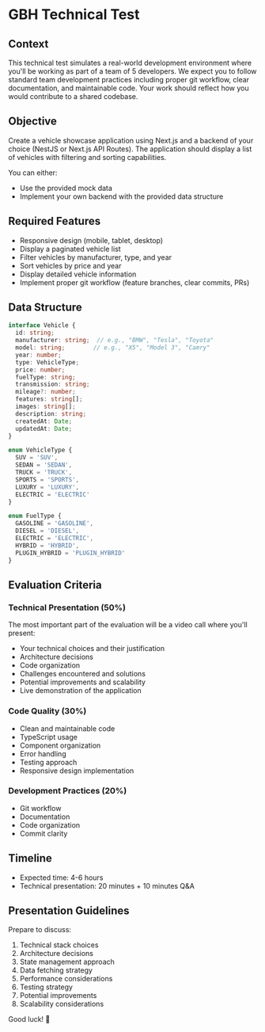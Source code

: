 # GBH Technical Test

## Context
This technical test simulates a real-world development environment where you'll be working as part of a team of 5 developers. We expect you to follow standard team development practices including proper git workflow, clear documentation, and maintainable code. Your work should reflect how you would contribute to a shared codebase.

## Objective
Create a vehicle showcase application using Next.js and a backend of your choice (NestJS or Next.js API Routes). The application should display a list of vehicles with filtering and sorting capabilities.

You can either:
- Use the provided mock data
- Implement your own backend with the provided data structure

## Required Features
- Responsive design (mobile, tablet, desktop)
- Display a paginated vehicle list
- Filter vehicles by manufacturer, type, and year
- Sort vehicles by price and year
- Display detailed vehicle information
- Implement proper git workflow (feature branches, clear commits, PRs)

## Data Structure
```typescript
interface Vehicle {
  id: string;
  manufacturer: string;  // e.g., "BMW", "Tesla", "Toyota"
  model: string;        // e.g., "X5", "Model 3", "Camry"
  year: number;
  type: VehicleType;
  price: number;
  fuelType: string;
  transmission: string;
  mileage?: number;
  features: string[];
  images: string[];
  description: string;
  createdAt: Date;
  updatedAt: Date;
}

enum VehicleType {
  SUV = 'SUV',
  SEDAN = 'SEDAN',
  TRUCK = 'TRUCK',
  SPORTS = 'SPORTS',
  LUXURY = 'LUXURY',
  ELECTRIC = 'ELECTRIC'
}

enum FuelType {
  GASOLINE = 'GASOLINE',
  DIESEL = 'DIESEL',
  ELECTRIC = 'ELECTRIC',
  HYBRID = 'HYBRID',
  PLUGIN_HYBRID = 'PLUGIN_HYBRID'
}
```

## Evaluation Criteria

### Technical Presentation (50%)
The most important part of the evaluation will be a video call where you'll present:
- Your technical choices and their justification
- Architecture decisions
- Code organization
- Challenges encountered and solutions
- Potential improvements and scalability
- Live demonstration of the application

### Code Quality (30%)
- Clean and maintainable code
- TypeScript usage
- Component organization
- Error handling
- Testing approach
- Responsive design implementation

### Development Practices (20%)
- Git workflow
- Documentation
- Code organization
- Commit clarity

## Timeline
- Expected time: 4-6 hours
- Technical presentation: 20 minutes + 10 minutes Q&A

## Presentation Guidelines
Prepare to discuss:
1. Technical stack choices
2. Architecture decisions
3. State management approach
4. Data fetching strategy
5. Performance considerations
6. Testing strategy
7. Potential improvements
8. Scalability considerations

Good luck! 🚀